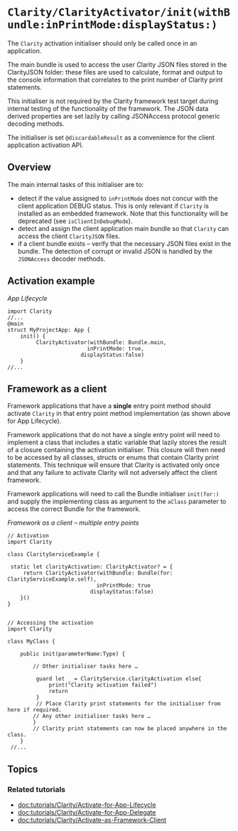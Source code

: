 # ``Clarity/ClarityActivator/init(withBundle:inPrintMode:displayStatus:)``

The ``Clarity`` activation initialiser should only be called once in an application.

The main bundle is used to access the user Clarity JSON files stored in the ClarityJSON folder: these files are used to calculate, format and output to the console information that correlates to the print number of Clarity print statements.

This initialiser is not required by the Clarity framework test target during internal testing of the functionality of the framework. The JSON data derived properties are set lazily by calling JSONAccess protocol generic decoding methods.

 The initialiser is set  `@discardableResult` as a convenience for the client application activation API.

## Overview
The main internal tasks of this initialiser are to:
- detect if the value assigned to `inPrintMode` does not concur with the client application DEBUG status. This is only relevant if ``Clarity`` is installed as an embedded framework. Note that this functionality will be deprecated (see ``isClientInDebugMode``).
- detect and assign the client application main bundle so that ``Clarity`` can access the client `ClarityJSON` files.
- if a client bundle exists – verify that the necessary JSON files exist in the bundle. The detection of corrupt or invalid JSON is handled by the `JSONAccess` decoder methods.

## Activation example
*App Lifecycle*
```
import Clarity
//...
@main
struct MyProjectApp: App {
    init() {
         ClarityActivator(withBundle: Bundle.main, 
                         inPrintMode: true, 
                       displayStatus:false)
    }
//...
```


## Framework as a client

Framework applications that have a **single** entry point method should activate ``Clarity`` in that entry point method implementation (as shown above for App Lifecycle).

Framework applications that do not have a single entry point will need to implement a class that includes a static variable that lazily stores the result of a closure containing the activation initialiser.  This closure will then need to be accessed by all classes, structs or enums that contain Clarity print statements. This technique will ensure that Clarity is activated only once and that any failure to activate Clarity will not adversely affect the client framework.

Framework applications will need to call the Bundle initialiser `init(for:) ` and supply the implementing class as argument to the `aClass` parameter to access the correct Bundle for the framework.

*Framework as a client – multiple entry points*

```
// Activation
import Clarity

class ClarityServiceExample {

 static let clarityActivation: ClarityActivator? = {
     return ClarityActivator(withBundle: Bundle(for: ClarityServiceExample.self), 
                            inPrintMode: true
                          displayStatus:false)
    }()
}


// Accessing the activation
import Clarity

class MyClass {

    public init(parameterName:Type) {

        // Other initialiser tasks here …

         guard let _ = ClarityService.clarityActivation else{
             print("Clarity activation failed")
             return
         }
         // Place Clarity print statements for the initialiser from here if required.
        // Any other initialiser tasks here …
        }
        // Clarity print statements can now be placed anywhere in the class.
    }
 //...

```

## Topics


### Related tutorials
- <doc:tutorials/Clarity/Activate-for-App-Lifecycle>
- <doc:tutorials/Clarity/Activate-for-App-Delegate>
- <doc:tutorials/Clarity/Activate-as-Framework-Client>
